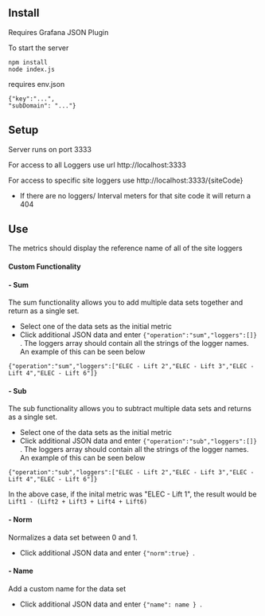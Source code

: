 ## Install

Requires Grafana JSON Plugin

To start the server

```
npm install
node index.js
```

requires env.json
```
{"key":"...",
"subDomain": "..."}
```

## Setup 

Server runs on port 3333

For access to all Loggers use url http://localhost:3333

For access to specific site loggers use http://localhost:3333/{siteCode}
 - If there are no loggers/ Interval meters for that site code it will return a 404

## Use

The metrics should display the reference name of all of the site loggers 

#### Custom Functionality 

#### - Sum

The sum functionality allows you to add multiple data sets together and return as a single set. 
- Select one of the data sets as the initial metric
- Click additional JSON data and enter ```{"operation":"sum","loggers":[]} ```. The loggers array should contain all the strings of the logger names. An example of this can be seen below

```
{"operation":"sum","loggers":["ELEC - Lift 2","ELEC - Lift 3","ELEC - Lift 4","ELEC - Lift 6"]}

```

#### - Sub

The sub functionality allows you to subtract multiple data sets and returns as a single set. 
- Select one of the data sets as the initial metric
- Click additional JSON data and enter ```{"operation":"sub","loggers":[]} ```. The loggers array should contain all the strings of the logger names. An example of this can be seen below

```
{"operation":"sub","loggers":["ELEC - Lift 2","ELEC - Lift 3","ELEC - Lift 4","ELEC - Lift 6"]}

```

In the above case, if the inital metric was "ELEC - Lift 1", the result would be ```Lift1 - (Lift2 + Lift3 + Lift4 + Lift6) ```

#### - Norm

Normalizes a data set between 0 and 1.
- Click additional JSON data and enter ```{"norm":true} ```.

#### - Name

Add a custom name for the data set 
- Click additional JSON data and enter ```{"name": name } ```.



